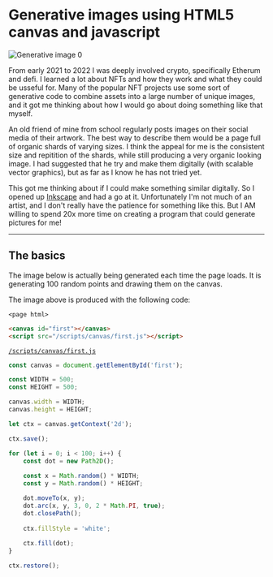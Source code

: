 # Generative images using HTML5 canvas and javascript

![Generative image 0](/images/generative-0.png)

From early 2021 to 2022 I was deeply involved crypto, specifically Etherum and defi. I learned a lot about NFTs and how they work and what they could be usseful for. Many of the popular NFT projects use some sort of generative code to combine assets into a large number of unique images, and it got me thinking about how I would go about doing something like that myself.

An old friend of mine from school regularly posts images on their social media of their artwork. The best way to describe them would be a page full of organic shards of varying sizes. I think the appeal for me is the consistent size and repitition of the shards, while still producing a very organic looking image. I had suggested that he try and make them digitally (with scalable vector graphics), but as far as I know he has not tried yet.

This got me thinking about if I could make something similar digitally. So I opened up [Inkscape](https://inkscape.org/) and had a go at it. Unfortunately I'm not much of an artist, and I don't really have the patience for something like this. But I AM willing to spend 20x more time on creating a program that could generate pictures for me!

<hr>

## The basics

The image below is actually being generated each time the page loads. It is generating 100 random points and drawing them on the canvas.

<canvas id="first"></canvas>
<script src="/scripts/canvas/first.js"></script>

The image above is produced with the following code:

`<page html>`
``` html
<canvas id="first"></canvas>
<script src="/scripts/canvas/first.js"></script>
```

[`/scripts/canvas/first.js`](/scripts/canvas/first.js)
``` javascript
const canvas = document.getElementById('first');

const WIDTH = 500;
const HEIGHT = 500;

canvas.width = WIDTH;
canvas.height = HEIGHT;

let ctx = canvas.getContext('2d');

ctx.save();

for (let i = 0; i < 100; i++) {
    const dot = new Path2D();
    
    const x = Math.random() * WIDTH;
    const y = Math.random() * HEIGHT;

    dot.moveTo(x, y);
    dot.arc(x, y, 3, 0, 2 * Math.PI, true);
    dot.closePath();
    
    ctx.fillStyle = 'white';
    
    ctx.fill(dot);
}

ctx.restore();
```
